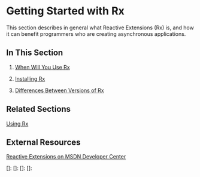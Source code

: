 # Getting Started with Rx

This section describes in general what Reactive Extensions (Rx) is, and how it can benefit programmers who are creating asynchronous applications.

## In This Section

1. [When Will You Use Rx](When\When.md)

2. [Installing Rx](Installing\Installing.md)

3. [Differences Between Versions of Rx](Differences\Differences.md)

## Related Sections

[Using Rx](Using\Using.md)

## External Resources

[Reactive Extensions on MSDN Developer Center](http://msdn.microsoft.com/en-us/data/gg577609)

[]: 
[]: 
[]: 
[]: 